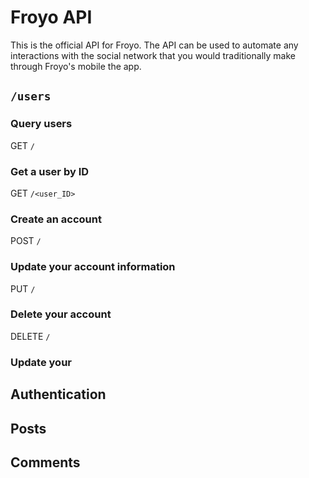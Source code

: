 # Froyo API
This is the official API for Froyo. The API can be used to automate any interactions with the social network that you would traditionally make through Froyo's mobile the app.
## `/users`
### Query users
GET `/`
### Get a user by ID
GET `/<user_ID>`
### Create an account
POST `/`
### Update your account information
PUT `/`
### Delete your account
DELETE `/`
### Update your 
## Authentication
## Posts
## Comments
